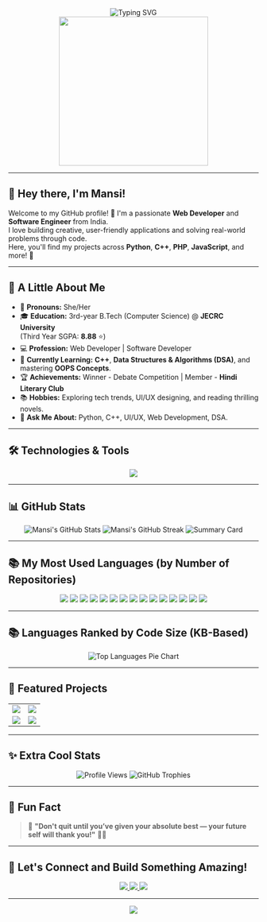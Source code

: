 <!-- Typing Animation -->
<div align="center">
  <img src="https://readme-typing-svg.demolab.com?font=Fira+Code&weight=700&size=20&pause=1000&color=F7F7F7&background=0D1117&center=true&vCenter=true&width=435&lines=Hi%2C+I'm+Mansi!;Web+Developer+%7C+Python+Enthusiast;C%2B%2B+Explorer+%7C+Problem+Solver;Always+Learning+%7C+Creating+%7C+Building" alt="Typing SVG" />
</div>

<!-- Cool GIF -->
<div align="center">
  <img src="https://media.giphy.com/media/du3J3cXyzhj75IOgvA/giphy.gif" width="300" />
</div>

---

## 👋 Hey there, I'm Mansi!

Welcome to my GitHub profile! 🌸 I'm a passionate **Web Developer** and **Software Engineer** from India.  
I love building creative, user-friendly applications and solving real-world problems through code.  
Here, you'll find my projects across **Python**, **C++**, **PHP**, **JavaScript**, and more! 🚀

---

## 🚀 A Little About Me
- 🌸 **Pronouns:** She/Her
- 🎓 **Education:** 3rd-year B.Tech (Computer Science) @ **JECRC University**  
  (Third Year SGPA: **8.88** ⭐)
- 💻 **Profession:** Web Developer | Software Developer
- 📖 **Currently Learning:** **C++**, **Data Structures & Algorithms (DSA)**, and mastering **OOPS Concepts**.
- 🏆 **Achievements:** Winner - Debate Competition | Member - **Hindi Literary Club**
- 📚 **Hobbies:** Exploring tech trends, UI/UX designing, and reading thrilling novels.
- 💬 **Ask Me About:** Python, C++, UI/UX, Web Development, DSA.

---

## 🛠️ Technologies & Tools
<div align="center">
  <img src="https://skillicons.dev/icons?i=html,css,php,js,react,python,cpp,c,mysql,bootstrap,tailwind,git,github,vscode,idea" />
</div>

---

## 📊 GitHub Stats
<div align="center">
  <img src="https://github-readme-stats.vercel.app/api?username=Mansiiiiiiiiiiiiiiiii&show_icons=true&theme=tokyonight&hide_border=true" alt="Mansi's GitHub Stats" />
  <img src="https://github-readme-streak-stats.herokuapp.com/?user=Mansiiiiiiiiiiiiiiiii&theme=tokyonight&hide_border=true" alt="Mansi's GitHub Streak" />
  <img src="https://github-profile-summary-cards.vercel.app/api/cards/profile-details?username=Mansiiiiiiiiiiiiiiiii&theme=tokyonight" alt="Summary Card" />
</div>

---

## 📚 My Most Used Languages (by Number of Repositories)

<div align="center">
  <img src="https://img.shields.io/badge/C++-8%20Repositories-blue?style=for-the-badge&logo=cpp&logoColor=white" />
  <img src="https://img.shields.io/badge/Python-5%20Repositories-yellow?style=for-the-badge&logo=python&logoColor=white" />
  <img src="https://img.shields.io/badge/C-3%20Repositories-lightgrey?style=for-the-badge&logo=c&logoColor=white" />
  <img src="https://img.shields.io/badge/MySQL-4%20Repositories-4479A1?style=for-the-badge&logo=mysql&logoColor=white" />
  <img src="https://img.shields.io/badge/Cython-2%20Repositories-9cf?style=for-the-badge&logo=cython&logoColor=white" />
  <img src="https://img.shields.io/badge/HTML-4%20Repositories-orange?style=for-the-badge&logo=html5&logoColor=white" />
  <img src="https://img.shields.io/badge/CSS-3%20Repositories-blueviolet?style=for-the-badge&logo=css3&logoColor=white" />
  <img src="https://img.shields.io/badge/PHP-2%20Repositories-777BB4?style=for-the-badge&logo=php&logoColor=white" />
  <img src="https://img.shields.io/badge/Smarty-1%20Repository-lightgreen?style=for-the-badge&logo=smarty&logoColor=white" />
  <img src="https://img.shields.io/badge/PowerShell-2%20Repositories-5391FE?style=for-the-badge&logo=powershell&logoColor=white" />
  <img src="https://img.shields.io/badge/Java-2%20Repositories-red?style=for-the-badge&logo=openjdk&logoColor=white" />
  <img src="https://img.shields.io/badge/Fortran-1%20Repository-734f96?style=for-the-badge&logo=fortran&logoColor=white" />
  <img src="https://img.shields.io/badge/Meson-1%20Repository-darkgreen?style=for-the-badge&logo=meson&logoColor=white" />
  <img src="https://img.shields.io/badge/Batchfile-1%20Repository-006400?style=for-the-badge&logo=windows&logoColor=white" />
  <img src="https://img.shields.io/badge/Hack-1%20Repository-00bfff?style=for-the-badge&logo=hackthebox&logoColor=white" />
</div>

---

## 📚 Languages Ranked by Code Size (KB-Based)

<div align="center">
  <img src="https://github-readme-stats.vercel.app/api/top-langs/?username=Mansiiiiiiiiiiiiiiiii&layout=pie&langs_count=20&theme=tokyonight&hide_border=true" alt="Top Languages Pie Chart" />
</div>

---

## 🌟 Featured Projects
<table align="center">
  <tr>
    <td>
      <a href="https://github.com/Mansiiiiiiiiiiiiiiiii/LeetCode">
        <img src="https://github-readme-stats.vercel.app/api/pin/?username=Mansiiiiiiiiiiiiiiiii&repo=LeetCode&theme=tokyonight" />
      </a>
    </td>
    <td>
      <a href="https://github.com/Mansiiiiiiiiiiiiiiiii/Login-Page">
        <img src="https://github-readme-stats.vercel.app/api/pin/?username=Mansiiiiiiiiiiiiiiiii&repo=Login-Page&theme=tokyonight" />
      </a>
    </td>
  </tr>
  <tr>
    <td>
      <a href="https://github.com/Mansiiiiiiiiiiiiiiiii/Adv-Java">
        <img src="https://github-readme-stats.vercel.app/api/pin/?username=Mansiiiiiiiiiiiiiiiii&repo=Adv-Java&theme=tokyonight" />
      </a>
    </td>
    <td>
      <a href="https://github.com/Mansiiiiiiiiiiiiiiiii/C_plus_plus">
        <img src="https://github-readme-stats.vercel.app/api/pin/?username=Mansiiiiiiiiiiiiiiiii&repo=C_plus_plus&theme=tokyonight" />
      </a>
    </td>
  </tr>
</table>

---

## ✨ Extra Cool Stats
<div align="center">
  <img src="https://komarev.com/ghpvc/?username=Mansiiiiiiiiiiiiiiiii&label=Profile%20Views&color=0e75b6&style=flat" alt="Profile Views" />
  <img src="https://github-profile-trophy.vercel.app/?username=Mansiiiiiiiiiiiiiiiii&theme=darkhub&no-frame=true&margin-w=15&column=7" alt="GitHub Trophies" />
</div>

---

## 🌟 Fun Fact
> 💬 **"Don't quit until you’ve given your absolute best — your future self will thank you!"** 💪✨

---

## 📢 Let's Connect and Build Something Amazing!
<div align="center">
  <a href="mailto:mansi15094@gmail.com">
    <img src="https://img.shields.io/badge/-Email-D14836?style=for-the-badge&logo=gmail&logoColor=white" />
  </a>
  <a href="https://linkedin.com/in/mansi-kumari-18b33b246" target="_blank">
    <img src="https://img.shields.io/badge/-LinkedIn-0077B5?style=for-the-badge&logo=linkedin&logoColor=white" />
  </a>
  <a href="https://github.com/Mansiiiiiiiiiiiiiiiii" target="_blank">
    <img src="https://img.shields.io/badge/-GitHub-181717?style=for-the-badge&logo=github&logoColor=white" />
  </a>
</div>

---

<!-- Footer Wave -->
<div align="center">
  <img src="https://capsule-render.vercel.app/api?type=waving&color=0D1117&height=100&section=footer"/>
</div>
